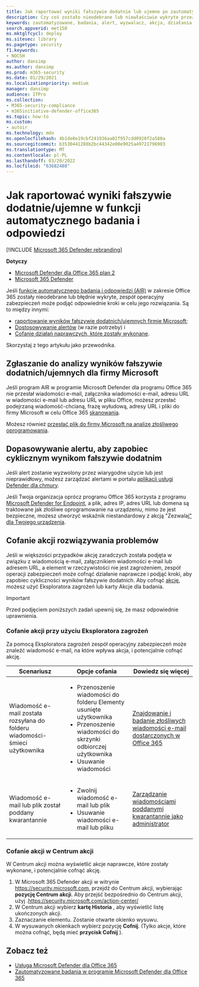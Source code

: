 ```yaml
---
title: Jak raportować wyniki fałszywie dodatnie lub ujemne po zautomatyzowanym śledztwie w programie Microsoft Defender Office 365
description: Czy coś zostało nieodebrane lub niewłaściwie wykryte przez program AIR w programie Microsoft Defender dla systemu Office 365? Dowiedz się, jak przesłać do firmy Microsoft wyniki fałszywie dodatnie lub ujemne fałszywie ujemne w celu analizy.
keywords: zautomatyzowane, badania, alert, wyzwalacz, akcja, działania naprawcze, wynik fałszywie dodatni, wynik fałszywie ujemny
search.appverid: met150
ms.mktglfcycl: deploy
ms.sitesec: library
ms.pagetype: security
f1.keywords:
- NOCSH
author: dansimp
ms.author: dansimp
ms.prod: m365-security
ms.date: 01/29/2021
ms.localizationpriority: medium
manager: dansimp
audience: ITPro
ms.collection:
- M365-security-compliance
- m365initiative-defender-office365
ms.topic: how-to
ms.custom:
- autoir
ms.technology: mdo
ms.openlocfilehash: 4b1de0e19cbf241936aa02f957cdd0920f2a580a
ms.sourcegitcommit: b3530441288b2bc44342e00e9025a49721796903
ms.translationtype: MT
ms.contentlocale: pl-PL
ms.lasthandoff: 03/20/2022
ms.locfileid: "63682488"
---
```

# <a name="how-to-report-false-positivesnegatives-in-automated-investigation-and-response-capabilities"></a>Jak raportować wyniki fałszywie dodatnie/ujemne w funkcji automatycznego badania i odpowiedzi

[!INCLUDE [Microsoft 365 Defender rebranding](../includes/microsoft-defender-for-office.md)]

**Dotyczy**
- [Microsoft Defender dla Office 365 plan 2](defender-for-office-365.md)
- [Microsoft 365 Defender](../defender/microsoft-365-defender.md)

Jeśli [funkcje automatycznego badania i odpowiedzi (AIR)](automated-investigation-response-office.md) w zakresie Office 365 zostały nieodebrane lub błędnie wykryte, zespół operacyjny zabezpieczeń może podjąć odpowiednie kroki w celu jego rozwiązania. Są to między innymi:

- [raportowanie wyników fałszywie dodatnich/ujemnych firmie Microsoft](#report-a-false-positivenegative-to-microsoft-for-analysis);
- [Dostosowywanie alertów](#adjust-an-alert-to-prevent-false-positives-from-recurring) (w razie potrzeby) i
- [Cofanie działań naprawczych, które zostały wykonane](#undo-a-remediation-action).

Skorzystaj z tego artykułu jako przewodnika.

## <a name="report-a-false-positivenegative-to-microsoft-for-analysis"></a>Zgłaszanie do analizy wyników fałszywie dodatnich/ujemnych dla firmy Microsoft

Jeśli program AIR w programie Microsoft Defender dla programu Office 365 nie przesłał wiadomości e-mail, załącznika wiadomości e-mail, adresu URL w wiadomości e-mail lub adresu URL w pliku Office, możesz przesłać podejrzaną wiadomość-chcianą, frazę wyłudową, adresy URL i pliki do firmy Microsoft w celu Office 365 [skanowania](admin-submission.md).

Możesz również [przesłać plik do firmy Microsoft na analizę złośliwego oprogramowania](https://www.microsoft.com/wdsi/filesubmission).

## <a name="adjust-an-alert-to-prevent-false-positives-from-recurring"></a>Dopasowywanie alertu, aby zapobiec cyklicznym wynikom fałszywie dodatnim

Jeśli alert zostanie wyzwolony przez wiarygodne użycie lub jest nieprawidłowy, możesz zarządzać alertami w portalu [aplikacji usługi Defender dla chmury](/cloud-app-security/managing-alerts).

Jeśli Twoja organizacja oprócz programu Office 365 korzysta z programu [Microsoft Defender for Endpoint](/windows/security/threat-protection), a plik, adres IP, adres URL lub domena są traktowane jak złośliwe oprogramowanie na urządzeniu, mimo że jest bezpieczne, możesz utworzyć wskaźnik niestandardowy z akcją "Zezwalaj[" dla Twojego urządzenia](/windows/security/threat-protection/microsoft-defender-atp/manage-indicators).

## <a name="undo-a-remediation-action"></a>Cofanie akcji rozwiązywania problemów

Jeśli w większości przypadków akcję zaradczych została podjęta w związku z wiadomością e-mail, załącznikiem wiadomości e-mail lub adresem URL, a element w rzeczywistości nie jest zagrożeniem, zespół operacji zabezpieczeń może cofnąć działanie naprawcze i podjąć kroki, aby zapobiec cykliczności wyników fałszywie dodatnich. Aby cofnąć [akcję](#undo-an-action-using-threat-explorer), możesz użyć Eksploratora zagrożeń lub karty Akcje dla badania.[](#undo-an-action-in-the-action-center)

> [!IMPORTANT]
> Przed podjęciem poniższych zadań upewnij się, że masz odpowiednie uprawnienia.

### <a name="undo-an-action-using-threat-explorer"></a>Cofanie akcji przy użyciu Eksploratora zagrożeń

Za pomocą Eksploratora zagrożeń zespół operacyjny zabezpieczeń może znaleźć wiadomość e-mail, na które wpływa akcja, i potencjalnie cofnąć akcję.

|Scenariusz|Opcje cofania|Dowiedz się więcej|
|---|---|---|
|Wiadomość e-mail została rozsyłana do folderu wiadomości-śmieci użytkownika|<ul><li>Przenoszenie wiadomości do folderu Elementy usunięte użytkownika</li><li>Przenoszenie wiadomości do skrzynki odbiorczej użytkownika</li><li>Usuwanie wiadomości</li></ul>|[Znajdowanie i badanie złośliwych wiadomości e-mail dostarczonych w Office 365](investigate-malicious-email-that-was-delivered.md)|
|Wiadomość e-mail lub plik został poddany kwarantannie|<ul><li>Zwolnij wiadomość e-mail lub plik</li><li> Usuwanie wiadomości e-mail lub pliku</li></ul>|[Zarządzanie wiadomościami poddanymi kwarantannie jako administrator](manage-quarantined-messages-and-files.md)|

### <a name="undo-an-action-in-the-action-center"></a>Cofanie akcji w Centrum akcji

W Centrum akcji można wyświetlić akcje naprawcze, które zostały wykonane, i potencjalnie cofnąć akcję.

1. W Microsoft 365 Defender akcji w witrynie <https://security.microsoft.com>, przejdź do Centrum akcji, wybierając **pozycję Centrum akcji**. Aby przejść bezpośrednio do Centrum akcji, użyj .<https://security.microsoft.com/action-center/>
2. W Centrum akcji wybierz **kartę Historia** , aby wyświetlić listę ukończonych akcji.
3. Zaznaczanie elementu. Zostanie otwarte okienko wysuwu.
4. W wysuwanych okienkach wybierz pozycję **Cofnij**. (Tylko akcje, które można cofnąć, będą mieć **przycisk Cofnij** ).

## <a name="see-also"></a>Zobacz też

- [Usługa Microsoft Defender dla Office 365](defender-for-office-365.md)
- [Zautomatyzowane badania w programie Microsoft Defender dla Office 365](office-365-air.md)
